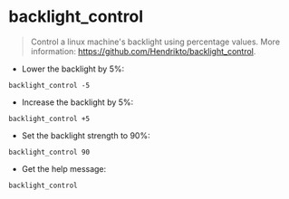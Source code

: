# backlight_control

> Control a linux machine's backlight using percentage values.
> More information: <https://github.com/Hendrikto/backlight_control>.

- Lower the backlight by 5%:

`backlight_control -5`

- Increase the backlight by 5%:

`backlight_control +5`

- Set the backlight strength to 90%:

`backlight_control 90`

- Get the help message:

`backlight_control`
